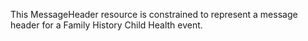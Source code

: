 This MessageHeader resource is constrained to represent a message header for a Family History Child Health event.